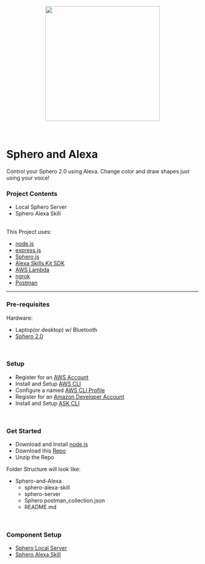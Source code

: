 <p align="center"><img width='300px' src="https://github.com/orbotix/DeveloperResources/blob/master/art/Sphero%20Logo/sphero-logo-blue.png" /></p>
<br>

# Sphero and Alexa
Control your Sphero 2.0 using Alexa. Change color and draw shapes just using your voice!
<br>
### Project Contents

* Local Sphero Server
* Sphero Alexa Skill
<br>
This Project uses:

* [node.js](https://nodejs.org/)
* [express.js](https://www.npmjs.com/package/express)
* [Sphero.js](https://github.com/orbotix/sphero.js)
* [Alexa Skills Kit SDK](https://developer.amazon.com/alexa-skills-kit)
* [AWS Lambda](https://aws.amazon.com/lambda)
* [ngrok](https://ngrok.com/)
* [Postman](https://www.getpostman.com)

<hr>

### Pre-requisites

Hardware:

* Laptop(or desktop) w/ Bluetooth
* [Sphero 2.0](https://www.sphero.com/sphero)
<br>  

### Setup

* Register for an [AWS Account](https://aws.amazon.com/)
* Install and Setup [AWS CLI](https://docs.aws.amazon.com/cli/latest/userguide/installing.html)
* Configure a named [AWS CLI Profile](https://docs.aws.amazon.com/cli/latest/userguide/cli-multiple-profiles.html)  
* Register for an [Amazon Developer Account](https://developer.amazon.com/)
* Install and Setup [ASK CLI](https://developer.amazon.com/docs/smapi/quick-start-alexa-skills-kit-command-line-interface.html)
<br>

### Get Started

* Download and Install [node.js](https://nodejs.org/en/download/)
* Download this [Repo](https://github.com/JennJin/Sphero-and-Alexa)
* Unzip the Repo

Folder Structure will look like:
- Sphero-and-Alexa
  - sphero-alexa-skill
  - sphero-server
  - Sphero.postman_collection.json
  - README.md

<br>

### Component Setup

* [Sphero Local Server](https://github.com/JennJin/Sphero-and-Alexa/tree/master/sphero-server)
* [Sphero Alexa Skill](https://github.com/JennJin/Sphero-and-Alexa/tree/master/sphero-alexa-skill)




